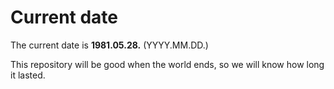 # Current date

The current date is **1981.05.28.** (YYYY.MM.DD.)

This repository will be good when the world ends, so we will know how long it lasted.